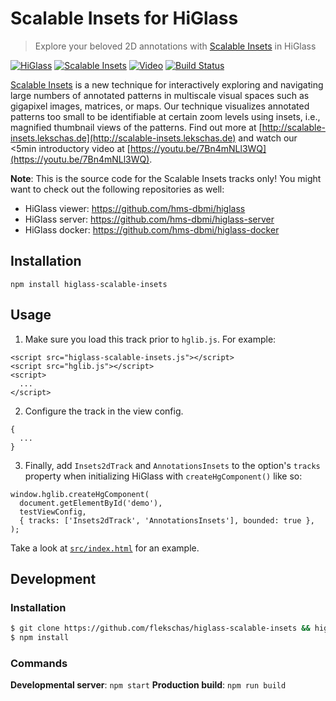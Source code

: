 # Scalable Insets for HiGlass

> Explore your beloved 2D annotations with [Scalable Insets](http://scalable-insets.lekschas.de) in HiGlass

[![HiGlass](https://img.shields.io/badge/higlass-👍-red.svg?colorB=ff2b00)](http://higlass.io)
[![Scalable Insets](https://img.shields.io/badge/scalable%20insets-😍-red.svg?colorB=ff2b00)](http://scalable-insets.lekschas.de)
[![Video](https://img.shields.io/badge/video-🎉-red.svg?colorB=ff2b00)](https://youtu.be/7Bn4mNLl3WQ)
[![Build Status](https://img.shields.io/travis/flekschas/higlass-scalable-insets/master.svg?colorB=ff2b00)](https://travis-ci.org/flekschas/higlass-scalable-insets)

[Scalable Insets](http://scalable-insets.lekschas.de) is a new technique for interactively exploring and navigating large numbers of annotated patterns in multiscale visual spaces such as gigapixel images, matrices, or maps. Our technique visualizes annotated patterns too small to be identifiable at certain zoom levels using insets, i.e., magnified thumbnail views of the patterns. Find out more at [http://scalable-insets.lekschas.de](http://scalable-insets.lekschas.de) and watch our <5min introductory video at [https://youtu.be/7Bn4mNLl3WQ](https://youtu.be/7Bn4mNLl3WQ).

**Note**: This is the source code for the Scalable Insets tracks only! You might want to check out the following repositories as well:

- HiGlass viewer: https://github.com/hms-dbmi/higlass
- HiGlass server: https://github.com/hms-dbmi/higlass-server
- HiGlass docker: https://github.com/hms-dbmi/higlass-docker

## Installation

```
npm install higlass-scalable-insets
```

## Usage

1. Make sure you load this track prior to `hglib.js`. For example:

```
<script src="higlass-scalable-insets.js"></script>
<script src="hglib.js"></script>
<script>
  ...
</script>
```

2. Configure the track in the view config.

```
{
  ...
}
```

3. Finally, add `Insets2dTrack` and `AnnotationsInsets` to the option's `tracks` property when initializing HiGlass with `createHgComponent()` like so:

```
window.hglib.createHgComponent(
  document.getElementById('demo'),
  testViewConfig,
  { tracks: ['Insets2dTrack', 'AnnotationsInsets'], bounded: true },
);
```

Take a look at [`src/index.html`](src/index.html) for an example.

## Development

### Installation

```bash
$ git clone https://github.com/flekschas/higlass-scalable-insets && higlass-scalable-insets
$ npm install
```

### Commands

**Developmental server**: `npm start`
**Production build**: `npm run build`
